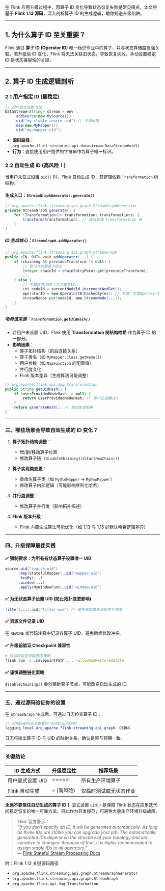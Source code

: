 在 Flink 应用升级过程中，因算子 ID 变化导致状态恢复失败是常见痛点。本文将基于 **Flink 1.13 源码**，深入剖析算子 ID 的生成逻辑，助你规避升级陷阱。

---

## 1. 为什么算子 ID 至关重要？

Flink 通过 **算子 ID (Operator ID)** 唯一标识作业中的算子，并与状态存储路径强关联。若升级后 ID 变化，Flink 将无法关联旧状态，导致恢复失败。手动设置稳定 ID 是状态兼容性的关键。

---

## 2. 算子 ID 生成逻辑剖析

### 2.1 用户指定 ID (最稳定)

```java
// 用户显式设置 UID
DataStream<String> stream = env
    .addSource(new MySource())
    .uid("my-stable-source-uid") // 关键设置
    .map(new MyMapper())
    .uid("my-mapper-uid");
```
* **源码路径**：`org.apache.flink.streaming.api.datastream.DataStream#uid()`
* **行为**：直接使用用户提供的字符串作为算子唯一标识。

### 2.2 自动生成 ID (高风险！)

当用户未显式设置 `uid()` 时，Flink 自动生成 ID，其逻辑依赖 `Transformation` 树结构。

#### 生成入口：`StreamGraphGenerator.generate()`
```java
// org.apache.flink.streaming.api.graph.StreamGraphGenerator
private StreamGraph generate() {
    for (Transformation<?> transformation: transformations) {
        transform(transformation); // 递归处理 Transformation 树
    }
}
```

##### ID 生成核心：`StreamGraph.addOperator()`
```java
// org.apache.flink.streaming.api.graph.StreamGraph
public <IN, OUT> void addOperator(...) {
    if (chaining && previousTransform != null) {
        // 尝试与前置算子链化
        Integer chainId = chainEntryPoint.get(previousTransform);
        ...
    } else {
        // 生成新节点ID（包含算子ID）
        int nodeId = currentNodeId.incrementAndGet();
        operatorID = new OperatorID(hashedBytes); // 关键：生成OperatorID
        streamNodes.put(nodeId, new StreamNode(...));
    }
}
```

##### 哈希值来源：`Transformation.getUidHash()`
* 若用户未设置 UID，Flink 使用 **Transformation 树结构哈希** 作为算子 ID 的一部分。
* **影响因素**：
    * 算子拓扑结构（前后连接关系）
    * 算子类名（如 `MyMapper.class.getName()`）
    * 用户参数（如 `MapFunction` 的配置值）
    * 并行度变化
    * Flink 版本差异（生成算法可能调整）

```java
// org.apache.flink.api.dag.Transformation
public String getUidHash() {
    if (userProvidedNodeHash != null) {
        return userProvidedNodeHash; // 用户已设置UID
    }
    return generateHash(); // 自动生成哈希
}
```

---

### 三、哪些场景会导致自动生成的 ID 变化？

1. **算子拓扑结构调整**：
   * 增/删/移动算子位置
   * 修改算子链（`disableChaining()`/`startNewChain()`）

2. **算子实现类变更**：
   * 重命名算子类（如 `MyOldMapper` → `MyNewMapper`）
   * 修改算子内部逻辑（可能影响序列化哈希）

3. **并行度调整**：
   * 修改算子并行度（影响拓扑描述）

4. **Flink 版本升级**：
   * Flink 内部生成算法可能优化（如 1.13 与 1.15 的默认哈希逻辑差异）

---

### 四、升级保障最佳实践

#### ✅ 强制要求：为所有有状态算子设置唯一 UID
```java
source.uid("source-uid")
      .map(StatefulMapper).uid("mapper-uid")
      .keyBy(...)
      .window(...)
      .apply(MyWindowFunc).uid("window-uid")
```

#### ✅ 为无状态算子设置 UID (防止拓扑变更影响)
```java
filter(...).uid("filter-uid") // 避免其位置变动影响下游ID
```

#### ✅ 资源文件记录 UID
在 `README` 或代码注释中记录各算子 UID，避免后续修改冲突。

#### ✅ 升级前验证 Checkpoint 兼容性
```bash
# 启动时指定保留原ID策略
flink run -s :savepointPath ... -allowNonRestoredState
```

#### ✅ 谨慎调整链化策略
`disableChaining()` 会创建新算子节点，可能改变自动生成的 ID。

---

### 五、通过源码验证你的设置
在 `StreamGraph` 生成后，可通过日志检查算子 ID：
```java
// 启用DEBUG日志查看StreamGraph结构
logging.level.org.apache.flink.streaming.api.graph: DEBUG
```
日志将输出算子 ID 与 UID 的映射关系，确认是否与预期一致。

---

### 关键结论
| **ID 生成方式** | **升级稳定性** | **推荐场景**         |
|------------------|----------------|----------------------|
| 用户显式设置 UID | ⭐⭐⭐⭐⭐          | 所有生产环境算子     |
| Flink 自动生成   | ⭐ (高风险)      | 仅临时测试或无状态作业 |

**永远不要信任自动生成的算子 ID！** 显式设置 `uid()` 是保障 Flink 状态在应用迭代间稳定恢复的唯一可靠方法。将此作为开发规范，可避免大量生产环境升级故障。

> Flink 官方警示：  
> *"If you don’t specify an ID, it will be generated automatically. As long as these IDs are stable you can upgrade your job. The automatically generated IDs depend on the structure of your topology and are sensitive to changes. Because of that, it is highly recommended to assign stable IDs to all operators."*  
> — [Flink Stateful Stream Processing Docs](https://nightlies.apache.org/flink/flink-docs-stable/docs/dev/datastream/fault-tolerance/state/#operator-state)

附：Flink 1.13 关键源码路径  
- `org.apache.flink.streaming.api.graph.StreamGraphGenerator`  
- `org.apache.flink.streaming.api.graph.StreamGraph`  
- `org.apache.flink.api.dag.Transformation`
